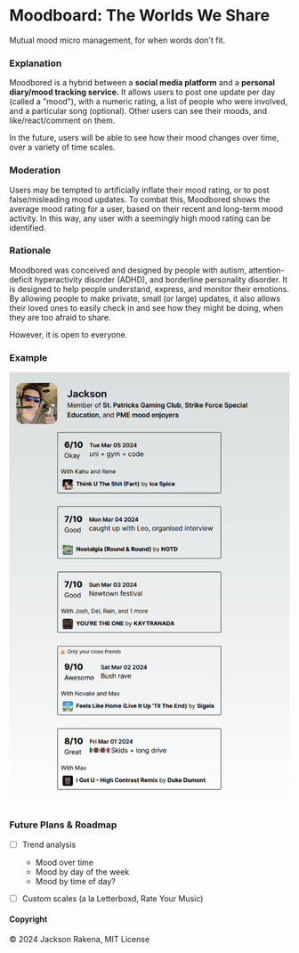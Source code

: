 # Moodboard: The Worlds We Share

Mutual mood micro management, for when words don't fit.

### Explanation
Moodbored is a hybrid between a **social media platform** and a **personal diary/mood tracking service.** It allows users to post one update per day (called a "mood"), with a numeric rating, a list of people who were involved, and a particular song (optional).
 Other users can see their moods, and like/react/comment on them.  

In the future, users will be able to see how their mood changes over time, over a variety of time scales.

### Moderation
Users may be tempted to artificially inflate their mood rating, or to post false/misleading mood updates. To combat this, Moodbored shows the average mood rating for a user, based on their recent and long-term mood activity. In this way, any user with a seemingly high mood rating can be identified.
### Rationale
Moodbored was conceived and designed by people with autism, attention-deficit hyperactivity disorder (ADHD), and borderline personality disorder. It is designed to help people understand, express, and monitor their emotions. By allowing people to make private, small (or large) updates, it also allows their loved ones to easily check in and see how they might be doing, when they are too afraid to share.

However, it is open to everyone.

### Example
![alt text](image-1.png)
### Future Plans & Roadmap
- [ ] Trend analysis
  - Mood over time
  - Mood by day of the week
  - Mood by time of day?
- [ ] Custom scales (a la Letterboxd, Rate Your Music)


#### Copyright
&copy; 2024 Jackson Rakena, MIT License
